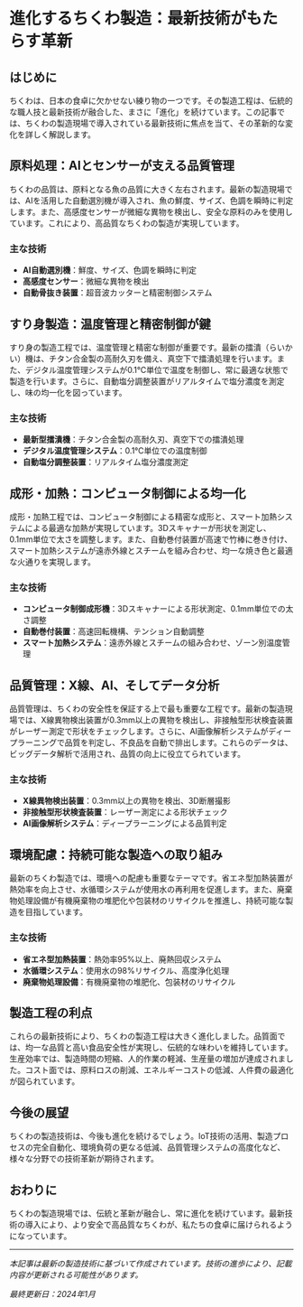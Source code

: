 # 進化するちくわ製造：最新技術がもたらす革新

## はじめに

ちくわは、日本の食卓に欠かせない練り物の一つです。その製造工程は、伝統的な職人技と最新技術が融合した、まさに「進化」を続けています。この記事では、ちくわの製造現場で導入されている最新技術に焦点を当て、その革新的な変化を詳しく解説します。

## 原料処理：AIとセンサーが支える品質管理

ちくわの品質は、原料となる魚の品質に大きく左右されます。最新の製造現場では、AIを活用した自動選別機が導入され、魚の鮮度、サイズ、色調を瞬時に判定します。また、高感度センサーが微細な異物を検出し、安全な原料のみを使用しています。これにより、高品質なちくわの製造が実現しています。

### 主な技術

- **AI自動選別機**：鮮度、サイズ、色調を瞬時に判定
- **高感度センサー**：微細な異物を検出
- **自動骨抜き装置**：超音波カッターと精密制御システム

## すり身製造：温度管理と精密制御が鍵

すり身の製造工程では、温度管理と精密な制御が重要です。最新の擂潰（らいかい）機は、チタン合金製の高耐久刃を備え、真空下で擂潰処理を行います。また、デジタル温度管理システムが0.1℃単位で温度を制御し、常に最適な状態で製造を行います。さらに、自動塩分調整装置がリアルタイムで塩分濃度を測定し、味の均一化を図っています。

### 主な技術

- **最新型擂潰機**：チタン合金製の高耐久刃、真空下での擂潰処理
- **デジタル温度管理システム**：0.1℃単位での温度制御
- **自動塩分調整装置**：リアルタイム塩分濃度測定

## 成形・加熱：コンピュータ制御による均一化

成形・加熱工程では、コンピュータ制御による精密な成形と、スマート加熱システムによる最適な加熱が実現しています。3Dスキャナーが形状を測定し、0.1mm単位で太さを調整します。また、自動巻付装置が高速で竹棒に巻き付け、スマート加熱システムが遠赤外線とスチームを組み合わせ、均一な焼き色と最適な火通りを実現します。

### 主な技術

- **コンピュータ制御成形機**：3Dスキャナーによる形状測定、0.1mm単位での太さ調整
- **自動巻付装置**：高速回転機構、テンション自動調整
- **スマート加熱システム**：遠赤外線とスチームの組み合わせ、ゾーン別温度管理

## 品質管理：X線、AI、そしてデータ分析

品質管理は、ちくわの安全性を保証する上で最も重要な工程です。最新の製造現場では、X線異物検出装置が0.3mm以上の異物を検出し、非接触型形状検査装置がレーザー測定で形状をチェックします。さらに、AI画像解析システムがディープラーニングで品質を判定し、不良品を自動で排出します。これらのデータは、ビッグデータ解析で活用され、品質の向上に役立てられています。

### 主な技術

- **X線異物検出装置**：0.3mm以上の異物を検出、3D断層撮影
- **非接触型形状検査装置**：レーザー測定による形状チェック
- **AI画像解析システム**：ディープラーニングによる品質判定

## 環境配慮：持続可能な製造への取り組み

最新のちくわ製造では、環境への配慮も重要なテーマです。省エネ型加熱装置が熱効率を向上させ、水循環システムが使用水の再利用を促進します。また、廃棄物処理設備が有機廃棄物の堆肥化や包装材のリサイクルを推進し、持続可能な製造を目指しています。

### 主な技術

- **省エネ型加熱装置**：熱効率95%以上、廃熱回収システム
- **水循環システム**：使用水の98%リサイクル、高度浄化処理
- **廃棄物処理設備**：有機廃棄物の堆肥化、包装材のリサイクル

## 製造工程の利点

これらの最新技術により、ちくわの製造工程は大きく進化しました。品質面では、均一な品質と高い食品安全性が実現し、伝統的な味わいを維持しています。生産効率では、製造時間の短縮、人的作業の軽減、生産量の増加が達成されました。コスト面では、原料ロスの削減、エネルギーコストの低減、人件費の最適化が図られています。

## 今後の展望

ちくわの製造技術は、今後も進化を続けるでしょう。IoT技術の活用、製造プロセスの完全自動化、環境負荷の更なる低減、品質管理システムの高度化など、様々な分野での技術革新が期待されます。

## おわりに

ちくわの製造現場では、伝統と革新が融合し、常に進化を続けています。最新技術の導入により、より安全で高品質なちくわが、私たちの食卓に届けられるようになっています。

---
*本記事は最新の製造技術に基づいて作成されています。技術の進歩により、記載内容が更新される可能性があります。*

*最終更新日：2024年1月*
